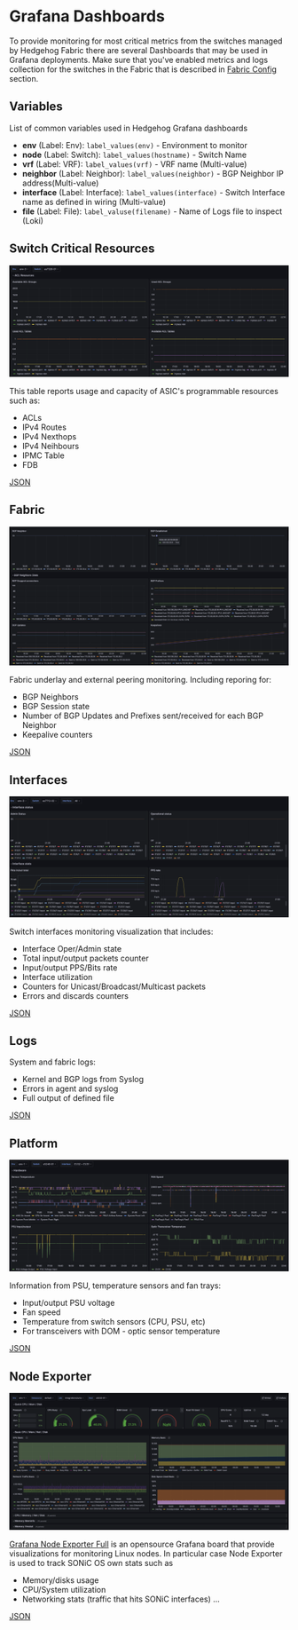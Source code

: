 # Grafana Dashboards

To provide monitoring for most critical metrics from the switches managed by Hedgehog Fabric there are several Dashboards that may be used in Grafana deployments. Make sure that you've enabled metrics and logs collection for the switches in the Fabric that is
described in [Fabric Config](../install-upgrade/config.md#forward-switch-metrics-and-logs) section.

## Variables
List of common variables used in Hedgehog Grafana dashboards

- **env** (Label: Env): `label_values(env)` - Environment to monitor
- **node** (Label: Switch): `label_values(hostname)` - Switch Name
- **vrf** (Label: VRF): `label_values(vrf)` - VRF name (Multi-value)
- **neighbor** (Label: Neighbor): `label_values(neighbor)` - BGP Neighbor IP address(Multi-value)
- **interface** (Label: Interface): `label_values(interface)` - Switch Interface name as defined in wiring (Multi-value)
- **file** (Label: File): `label_valuse(filename)` - Name of Logs file to inspect (Loki)

## Switch Critical Resources

![Example](./boards/ASIC-Critical-Resourses-stats.png) 


This table reports usage and capacity of ASIC's programmable resources 
such as:

- ACLs
- IPv4 Routes
- IPv4 Nexthops
- IPv4 Neihbours
- IPMC Table
- FDB

[JSON](./boards/grafana_crm.json)

## Fabric

![Example](./boards/BGP-Fabric-stats.png) 

Fabric underlay and external peering monitoring. Including reporing for:

- BGP Neighbors
- BGP Session state
- Number of BGP Updates and Prefixes sent/received for each BGP Neighbor
- Keepalive counters


[JSON](./boards/grafana_fabric.json)

## Interfaces

![Example](./boards/Interfaces-stats.png) 


Switch interfaces monitoring visualization that includes:

- Interface Oper/Admin state
- Total input/output packets counter
- Input/output PPS/Bits rate
- Interface utilization
- Counters for Unicast/Broadcast/Multicast packets
- Errors and discards counters


[JSON](./boards/grafana_interfaces.json)

## Logs

System and fabric logs:

- Kernel and BGP logs from Syslog
- Errors in agent and syslog
- Full output of defined file

[JSON](./boards/grafana_logs.json)


## Platform

![Example](./boards/Platform-stats.png) 


Information from PSU, temperature sensors and fan trays:

- Input/output PSU voltage
- Fan speed
- Temperature from switch sensors (CPU, PSU, etc)
- For transceivers with DOM - optic sensor temperature


[JSON](./boards/grafana_platform.json)


## Node Exporter

![Example](./boards/NodeFull.png) 

[Grafana Node Exporter Full](https://grafana.com/grafana/dashboards/1860-node-exporter-full/) is an opensource Grafana board that provide
visualizations for monitoring Linux nodes. In particular case Node Exporter is used to track SONiC OS own stats such as

- Memory/disks usage
- CPU/System utilization
- Networking stats (traffic that hits SONiC interfaces)
...


[JSON](./boards/grafana_node_exporter.json)

